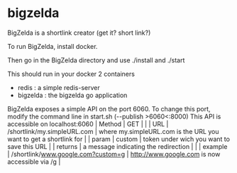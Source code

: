 # bigzelda
BigZelda is a shortlink creator (get it? short link?)

To run BigZelda, install docker.

Then go in the BigZelda directory and use
./install
and
./start

This should run in your docker 2 containers
- redis 		: 	a simple redis-server
- bigzelda		: 	the bigzelda go application


BigZelda exposes a simple API on the port 6060. To change this port, modify the command line in start.sh (--publish >6060<:8000)
This API is accessible on localhost:6060
| Method		| GET 									|																	|
| URL  			| /shortlink/my.simpleURL.com 			| where	my.simpleURL.com is the URL you want to get a shortlink for	|
| param  		| custom  								| token under wich you want to save this URL 						|
| returns  		| a message indicating the redirection	|																	|
| example  		| /shortlink/www.google.com?custom=g  	| http://www.google.com is now accessible via /g 					|